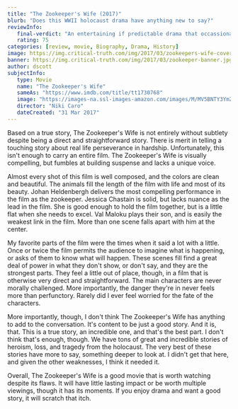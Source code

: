 ```yaml
---
title: "The Zookeeper's Wife (2017)"
blurb: "Does this WWII holocaust drama have anything new to say?"
reviewInfo:
   final-verdict: "An entertaining if predictable drama that occassionally excels."
   rating: 75
categories: [review, movie, Biography, Drama, History]
image: https://img.critical-truth.com/img/2017/03/zookeepers-wife-cover.jpg
banner: https://img.critical-truth.com/img/2017/03/zookeeper-banner.jpg
author: dscott
subjectInfo:
   type: Movie
   name: "The Zookeeper's Wife"
   sameAs: "https://www.imdb.com/title/tt1730768"
   image: "https://images-na.ssl-images-amazon.com/images/M/MV5BNTY3YmZmYmMtZjc3Zi00N2VjLWE5ZGMtN2M0ODkzOGQ5M2UyL2ltYWdlL2ltYWdlXkEyXkFqcGdeQXVyNTk1MTQ3NDI@._V1_SX300.jpg"
   director: "Niki Caro"
   dateCreated: "31 Mar 2017"
---
```



Based on a true story, The Zookeeper's Wife is not entirely without subtlety despite being a direct and straightforward story. There is merit in telling a touching story about real life perseverance in hardship. Unfortunately, this isn't enough to carry an entire film. The Zookeeper's Wife is visually compelling, but fumbles at building suspense and lacks a unique voice.

Almost every shot of this film is well composed, and the colors are clean and beautiful. The animals fill the length of the film with life and most of its beauty. Johan Heldenbergh delivers the most compelling performance in the film as the zookeeper. Jessica Chastain is solid, but lacks nuance as the lead in the film. She is good enough to hold the film together, but is a little flat when she needs to excel. Val Maloku plays their son, and is easily the weakest link in the film. More than one scene falls apart with him at the center.

My favorite parts of the film were the times when it said a lot with a little. Once or twice the film permits the audience to imagine what is happening, or asks of them to know what will happen. These scenes fill find a great deal of power in what they don't show, or don't say, and they are the strongest parts. They feel a little out of place, though, in a film that is otherwise very direct and straightforward. The main characters are never morally challenged. More importantly, the danger they're in never feels more than perfunctory. Rarely did I ever feel worried for the fate of the characters.

More importantly, though, I don't think The Zookeeper's Wife has anything to add to the conversation. It's content to be just a good story. And it is, that. This is a true story, an incredible one, and that's the best part. I don't think that's enough, though. We have tons of great and incredible stories of heroism, loss, and tragedy from the holocaust. The very best of these stories have more to say, something deeper to look at. I didn't get that here, and given the other weaknesses, I think it needed it.

Overall, The Zookeeper's Wife is a good movie that is worth watching despite its flaws. It will have little lasting impact or be worth multiple viewings, though it has its moments. If you enjoy drama and want a good story, it will scratch that itch.

